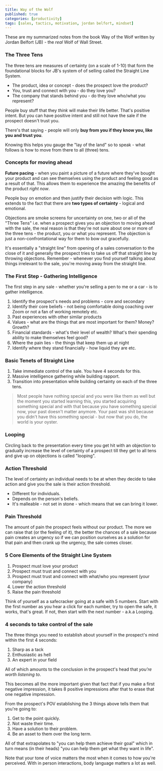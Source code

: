 ```yaml
---
title: Way of the Wolf
published: true
categories: [productivity]
tags: [sales, tactics, motivation, jordan belfort, mindset]
---
```


These are my summarized notes from the book Way of the Wolf written by Jordan Belfort (JB) - the _real_ Wolf of Wall Street.

### The Three Tens

The three tens are measures of certainty (on a scale of 1-10) that form the foundational blocks for JB's system of of selling called the Straight Line System.

- The product, idea or concept - does the prospect love the product?
- You, trust and connect with you - do they love you?
- The company that stands behind you - do they love who/what you represent?

People buy stuff that they _think_ will make their life better. That's positive intent. But you can have positive intent and still not have the sale if the prospect doesn't trust you.

There's that saying - people will only **buy from you if they know you, like you and trust you**.

Knowing this helps you gauge the "lay of the land" so to speak - what follows is how to move from there to all (three) tens.

### Concepts for moving ahead

**Future pacing** - when you paint a picture of a future where they've bought your product and can see themselves using the product and feeling good as a result of that. This allows them to experience the amazing the benefits of the product _right now_.

People buy on emotion and then justify their decision with logic. This extends to the fact that there are **two types of certainty** - logical and emotional.

Objections are smoke screens for uncertainty on one, two or all of the "Three Tens" i.e. when a prospect gives you an objection to moving ahead with the sale, the real reason is that they're not sure about one or more of the three tens - the product, you or what you represent. The objection is just a non-confrontational way for them to bow out gracefully.

It's essentially a "straight line" from opening of a sales conversation to the close of it and generally the prospect tries to take us off that straight line by throwing objections. Remember - whenever you find yourself talking about things irrelevant to the sale, you're moving away from the straight line.

### The First Step - Gathering Intelligence

The first step in any sale - whether you're selling a pen to me or a car - is to gather intelligence.

1. Identify the prospect's needs and problems - core and secondary
2. Identify their core beliefs - not being comfortable doing coaching over Zoom or not a fan of working remotely etc.
3. Past experiences with other similar products
4. Values - what are the things that are most important for them? Money? Growth?
5. Financial standards - what's their level of wealth? What's their spending ability to make themselves feel good?
6. Where the pain lies - the things that keep them up at night
7. Identify where they stand financially - how liquid they are etc.

### Basic Tenets of Straight Line

1. Take immediate control of the sale. You have 4 seconds for this.
2. Massive intelligence gathering while building rapport.
3. Transition into presentation while building certainty on each of the three tens.

> Most people have nothing special and you were like them as well but the moment you started learning this, you started acquiring something special and with that because you have something special now, your past doesn't matter anymore. Your past was shit because you didn't have this something special - but now that you do, the world is your oyster.

### Looping

Circling back to the presentation every time you get hit with an objection to gradually increase the level of certainty of a prospect till they get to all tens and give up on objections is called "looping".

### Action Threshold

The level of certainty an individual needs to be at when they decide to take action and give you the sale is their action threshold.

- Different for individuals.
- Depends on the person's beliefs.
- It's malleable - not set in stone - which means that we can bring it lower.

### Pain Threshold

The amount of pain the prospect feels without our product. The more we can raise that (or the feeling of it), the better the chances of a sale because pain creates an urgency so if we can position ourselves as a solution for that pain and then crank up the urgency, the sale comes closer.

### 5 Core Elements of the Straight Line System

1. Prospect must love your product
2. Prospect must trust and connect with you
3. Prospect must trust and connect with what/who you represent (your company)
4. Lower the action threshold
5. Raise the pain threshold

Think of yourself as a safecracker going at a safe with 5 numbers. Start with the first number as you hear a click for each number, try to open the safe, it works, that's great. If not, then start with the next number - a.k.a Looping.

### 4 seconds to take control of the sale

The three things you need to establish about yourself in the prospect's mind within the first 4 seconds:

1. Sharp as a tack
2. Enthusiastic as hell
3. An expert in your field

All of which amounts to the conclusion in the prospect's head that _you're worth listening to_.

This becomes all the more important given that fact that if you make a first negative impression, it takes 8 positive impressions after that to erase that one negative impression.

From the prospect's POV establishing the 3 things above tells them that you're going to:

1. Get to the point quickly.
2. Not waste their time.
3. Have a solution to their problem.
4. Be an asset to them over the long term.

All of that extrapolates to "you can help them achieve their goal" which in turn means (in their heads) "you can help them get what they want in life".

Note that your tone of voice matters the most when it comes to how you're perceived. With in person interactions, body language matters a lot as well.
